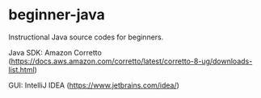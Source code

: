 # beginner-java

Instructional Java source codes for beginners.

Java SDK: Amazon Corretto (https://docs.aws.amazon.com/corretto/latest/corretto-8-ug/downloads-list.html)

GUI: IntelliJ IDEA (https://www.jetbrains.com/idea/)



